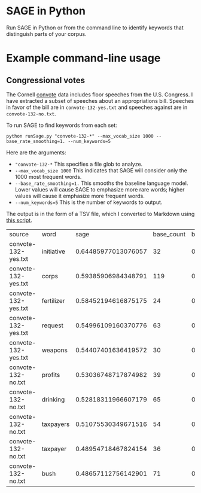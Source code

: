 SAGE in Python
==========

Run SAGE in Python or from the command line to identify keywords that distinguish parts of your corpus.

# Example command-line usage

## Congressional votes

The Cornell [convote](http://www.cs.cornell.edu/home/llee/data/convote.html) data includes floor speeches from the U.S. Congress. I have extracted a subset of speeches about an appropriations bill. Speeches in favor of the bill are in ```convote-132-yes.txt``` and speeches against are in ```convote-132-no.txt```.

To run SAGE to find keywords from each set:

```python runSage.py "convote-132-*" --max_vocab_size 1000 --base_rate_smoothing=1. --num_keywords=5```

Here are the arguments:

- ```"convote-132-*``` This specifies a file glob to analyze.
- ```--max_vocab_size 1000``` This indicates that SAGE will consider only the 1000 most frequent words.
- ```--base_rate_smoothing=1.``` This smooths the baseline language model. Lower values will cause SAGE to emphasize more rare words; higher values will cause it emphasize more frequent words.
- ```--num_keywords=5``` This is the number of keywords to output.

The output is in the form of a TSV file, which I converted to Markdown using [this script](https://donatstudios.com/CsvToMarkdownTable).

|                     |            |                     |            |                        |            |                        | 
|---------------------|------------|---------------------|------------|------------------------|------------|------------------------| 
| source              | word       | sage                | base_count | base_rate              | file_count | file_rate              | 
| convote-132-yes.txt | initiative | 0.64485977013076057 | 32         | 0.00023553138087632395 | 30         | 0.00048760666395774075 | 
| convote-132-yes.txt | corps      | 0.59385906984348791 | 119        | 0.00087588232263382962 | 100        | 0.0016253555465258025  | 
| convote-132-yes.txt | fertilizer | 0.58452194616875175 | 24         | 0.00017664853565724296 | 22         | 0.00035757822023567654 | 
| convote-132-yes.txt | request    | 0.54996109160370776 | 63         | 0.00046370240610026277 | 52         | 0.00084518488419341729 | 
| convote-132-yes.txt | weapons    | 0.54407401636419572 | 30         | 0.00022081066957155369 | 26         | 0.00042259244209670864 | 
| convote-132-no.txt  | profits    | 0.53036748717874982 | 39         | 0.0002870538704430198  | 39         | 0.00052463074067098927 | 
| convote-132-no.txt  | drinking   | 0.52818311966607179 | 65         | 0.00047842311740503303 | 63         | 0.00084748042723775186 | 
| convote-132-no.txt  | taxpayers  | 0.51075530349671516 | 54         | 0.00039745920522879665 | 52         | 0.00069950765422798573 | 
| convote-132-no.txt  | taxpayer   | 0.48954718467824154 | 36         | 0.00026497280348586441 | 35         | 0.00047082245957652882 | 
| convote-132-no.txt  | bush       | 0.48657112756142901 | 71         | 0.0005225852513193437  | 66         | 0.0008878366380585972  | 

